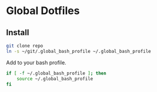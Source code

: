# Global Dotfiles

## Install

```bash
git clone repo
ln -s ~/git/.global_bash_profile ~/.global_bash_profile
```

Add to your bash profile.

```bash
if [ -f ~/.global_bash_profile ]; then
    source ~/.global_bash_profile
fi
```

